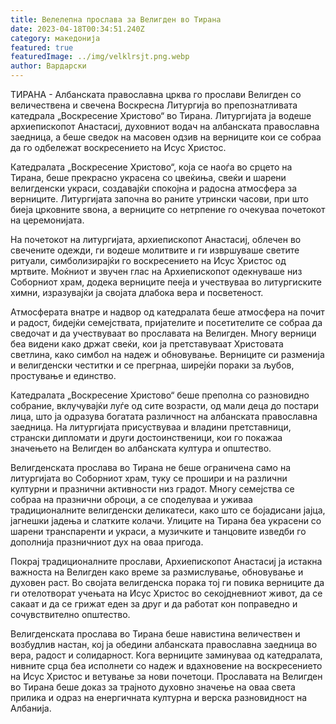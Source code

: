 ```yaml
---
title: Велелепна прослава за Велигден во Тирана
date: 2023-04-18T00:34:51.240Z
category: македонија
featured: true
featuredImage: ../img/velklrsjt.png.webp
author: Вардарски
---
```


ТИРАНА - Албанската православна црква го прослави Велигден со величествена и свечена Воскресна Литургија во препознатливата катедрала „Воскресение Христово“ во Тирана. Литургијата ја водеше архиепископот Анастасиј, духовниот водач на албанската православна заедница, а беше сведок на масовен одзив на верниците кои се собраа да го одбележат воскресението на Исус Христос.

Катедралата „Воскресение Христово“, која се наоѓа во срцето на Тирана, беше прекрасно украсена со цвеќиња, свеќи и шарени велигденски украси, создавајќи спокојна и радосна атмосфера за верниците. Литургијата започна во раните утрински часови, при што биеја црковните ѕвона, а верниците со нетрпение го очекуваа почетокот на церемонијата.

На почетокот на литургијата, архиепископот Анастасиј, облечен во свечените одежди, ги водеше молитвите и ги извршуваше светите ритуали, симболизирајќи го воскресението на Исус Христос од мртвите. Моќниот и звучен глас на Архиепископот одекнуваше низ Соборниот храм, додека верниците пееја и учествуваа во литургиските химни, изразувајќи ја својата длабока вера и посветеност.

Атмосферата внатре и надвор од катедралата беше атмосфера на почит и радост, бидејќи семејствата, пријателите и посетителите се собраа да сведочат и да учествуваат во прославата на Велигден. Многу верници беа видени како држат свеќи, кои ја претставуваат Христовата светлина, како симбол на надеж и обновување. Верниците си разменија и велигденски честитки и се прегрнаа, ширејќи пораки за љубов, простување и единство.

Катедралата „Воскресение Христово“ беше преполна со разновидно собрание, вклучувајќи луѓе од сите возрасти, од мали деца до постари лица, што ја одразува богатата различност на албанската православна заедница. На литургијата присуствуваа и владини претставници, странски дипломати и други достоинственици, кои го покажаа значењето на Велигден во албанската култура и општество.

Велигденската прослава во Тирана не беше ограничена само на литургијата во Соборниот храм, туку се прошири и на различни културни и празнични активности низ градот. Многу семејства се собраа на празнични оброци, а се споделуваа и уживаа традиционалните велигденски деликатеси, како што се бојадисани јајца, јагнешки јадења и слатките колачи. Улиците на Тирана беа украсени со шарени транспаренти и украси, а музичките и танцовите изведби го дополнија празничниот дух на оваа пригода.

Покрај традиционалните прослави, Архиепископот Анастасиј ја истакна важноста на Велигден како време за размислување, обновување и духовен раст. Во својата велигденска порака тој ги повика верниците да ги отелотворат учењата на Исус Христос во секојдневниот живот, да се сакаат и да се грижат еден за друг и да работат кон поправедно и сочувствително општество.

Велигденската прослава во Тирана беше навистина величествен и возбудлив настан, кој ја обедини албанската православна заедница во вера, радост и солидарност. Кога верниците заминуваа од катедралата, нивните срца беа исполнети со надеж и вдахновение на воскресението на Исус Христос и ветување за нови почетоци. Прославата на Велигден во Тирана беше доказ за трајното духовно значење на оваа света прилика и одраз на енергичната културна и верска разновидност на Албанија.
